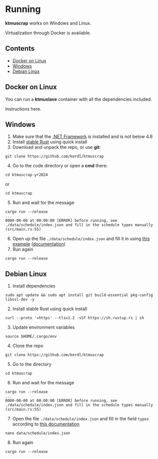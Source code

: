 # Running
**ktmuscrap** works on Windows and Linux.

Virtualization through Docker is available.


## Contents
- [Docker on Linux](#docker-on-linux)
- [Windows](#windows)
- [Debian Linux](#debian-linux)


## Docker on Linux
You can run a **ktmuslave** container with
all the dependencies included.

Instructions here.


## Windows
1. Make sure that the [.NET Framework](https://support.microsoft.com/en-us/topic/microsoft-net-framework-4-8-offline-installer-for-windows-9d23f658-3b97-68ab-d013-aa3c3e7495e0)
is installed and is not below 4.6
2. Install [stable Rust](https://www.rust-lang.org/tools/install)
using quick install
3. Download and unpack the repo,
or use **git**:
```console
git clone https://github.com/kerdl/ktmuscrap
```
4. Go to the code directory or open a **cmd** there:
```console
cd ktmuscrap-yr2024
```
or
```console
cd ktmuscrap
```
5. Run and wait for the message
```
cargo run --release
...
0000-00-00 at 00:00:00 [ERROR] before running, see ./data/schedule/index.json and fill in the schedule types manually (src/main.rs:55)
```
6. Open up the file `./data/schedule/index.json`
and fill it in using
[this example](/doc/en/configuring.md#schedules-example) ([documentation](/doc/en/configuring.md#schedules))
7. Run again
```console
cargo run --release
```


## Debian Linux
1. Install dependencies
```console
sudo apt update && sudo apt install git build-essential pkg-config libssl-dev -y
```
2. Install stable Rust using quick install
```console
curl --proto '=https' --tlsv1.2 -sSf https://sh.rustup.rs | sh
```
3. Update environment variables
```console
source $HOME/.cargo/env
```
4. Clone the repo
```console
git clone https://github.com/kerdl/ktmuscrap
```
5. Go to the directory
```console
cd ktmuscrap
```
6. Run and wait for the message
```
cargo run --release
...
0000-00-00 at 00:00:00 [ERROR] before running, see ./data/schedule/index.json and fill in the schedule types manually (src/main.rs:55)
```
7. Open the file `./data/schedule/index.json` and
fill in the field `types`
according to [this documentation](/doc/en/configuring.md#types)
```console
nano data/schedule/index.json
```
8. Run again
```console
cargo run --release
```
